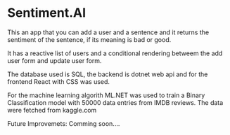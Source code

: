 # Sentiment.AI

This an app that you can add a user and a sentence and it returns the sentiment of the sentence, if its meaning is bad or good.

It has a reactive list of users and a conditional rendering betweem the add user form and update user form.

The database used is SQL, the backend is dotnet web api and for the frontend React with CSS was used.

For the machine learning algorith ML.NET was used to train a Binary Classification model with 50000 data entries from IMDB reviews. The data were fetched from kaggle.com

Future Improvemets: Comming soon....